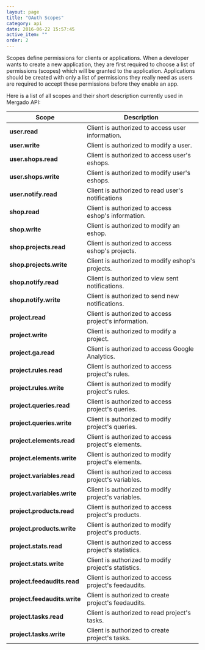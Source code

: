 ```yaml
---
layout: page
title: "OAuth Scopes"
category: api
date: 2016-06-22 15:57:45
active_item: ""
order: 2
---
```


Scopes define permissions for clients or applications. When a developer wants to create a new application, they are first required to choose a list of permissions (scopes) which will be granted to the application. Applications should be created with only a list of permissions they really need as users are required to accept these permissions before they enable an app.

Here is a list of all scopes and their short description currently used in Mergado API:

| Scope                        | Description                                           |
|------------------------------|-------------------------------------------------------|
| **user.read**                | Client is authorized to access user information.      |
| **user.write**               | Client is authorized to modify a user.                |
| **user.shops.read**          | Client is authorized to access user's eshops.         |
| **user.shops.write**         | Client is authorized to modify user's eshops.         |
| **user.notify.read**         | Client is authorized to read user's notifications     |
| **shop.read**                | Client is authorized to access eshop's information.   |
| **shop.write**               | Client is authorized to modify an eshop.              |
| **shop.projects.read**       | Client is authorized to access eshop's projects.      |
| **shop.projects.write**      | Client is authorized to modify eshop's projects.      |
| **shop.notify.read**         | Client is authorized to view sent notifications.      |
| **shop.notify.write**        | Client is authorized to send new notifications.       |
| **project.read**             | Client is authorized to access project's information. |
| **project.write**            | Client is authorized to modify a project.             |
| **project.ga.read**          | Client is authorized to access Google Analytics.      |
| **project.rules.read**       | Client is authorized to access project's rules.       |
| **project.rules.write**      | Client is authorized to modify project's rules.       |
| **project.queries.read**     | Client is authorized to access project's queries.     |
| **project.queries.write**    | Client is authorized to modify project's queries.     |
| **project.elements.read**    | Client is authorized to access project's elements.    |
| **project.elements.write**   | Client is authorized to modify project's elements.    |
| **project.variables.read**   | Client is authorized to access project's variables.   |
| **project.variables.write**  | Client is authorized to modify project's variables.   |
| **project.products.read**    | Client is authorized to access project's products.    |
| **project.products.write**   | Client is authorized to modify project's products.    |
| **project.stats.read**       | Client is authorized to access project's statistics.  |
| **project.stats.write**      | Client is authorized to modify project's statistics.  |
| **project.feedaudits.read**  | Client is authorized to access project's feedaudits.  |
| **project.feedaudits.write** | Client is authorized to create project's feedaudits.  |
| **project.tasks.read**       | Client is authorized to read project's tasks.         |
| **project.tasks.write**      | Client is authorized to create project's tasks.       |
